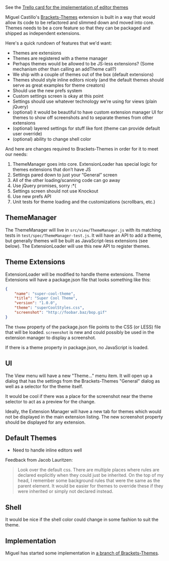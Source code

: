 See the [Trello card for the implementation of editor themes](https://trello.com/c/LHhAcbcU/1260-editor-themes)

Miguel Castillo's [Brackets-Themes](https://github.com/MiguelCastillo/Brackets-Themes) extension is built in a way that would allow its code to be refactored and slimmed down and moved into core. Themes needs to be a core feature so that they can be packaged and shipped as independent extensions.

Here's a quick rundown of features that we'd want:

* Themes are extensions
* Themes are registered with a theme manager
* Perhaps themes would be allowed to be JS-less extensions? (Some mechanism other than calling an addTheme call?)
* We ship with a couple of themes out of the box (default extensions)
* Themes should style inline editors nicely (and the default themes should serve as great examples for theme creators)
* Should use the new prefs system
* Custom settings screen is okay at this point
* Settings should use whatever technology we’re using for views (plain jQuery)
* (optional) it would be beautiful to have custom extension manager UI for themes to show off screenshots and to separate themes from other extensions
* (optional) layered settings for stuff like font (theme can provide default user override)
* (optional) ability to change shell color

And here are changes required to Brackets-Themes in order for it to meet our needs:

1. ThemeManager goes into core. ExtensionLoader has special logic for themes extensions that don’t have JS
2. Settings pared down to just your “General” screen
3. All of the other loading/scanning code can go away
4. Use jQuery promises, sorry :*(
5. Settings screen should not use Knockout
6. Use new prefs API
7. Unit tests for theme loading and the customizations (scrollbars, etc.)

## ThemeManager

The ThemeManager will live in `src/view/ThemeManager.js` with its matching tests in `test/spec/ThemeManager-test.js`. It will have an API to add a theme, but generally themes will be built as JavaScript-less extensions (see below). The ExtensionLoader will use this new API to register themes.

## Theme Extensions

ExtensionLoader will be modified to handle theme extensions. Theme Extensions will have a package.json file that looks something like this:

```json
{
    "name": "super-cool-theme",
    "title": "Super Cool Theme",
    "version": "1.0.0",
    "theme": "superCoolStyles.css",
    "screenshot": "http://foobar.baz/bop.gif"
}
```

The `theme` property of the package.json file points to the CSS (or LESS) file that will be loaded. `screenshot` is new and could possibly be used in the extension manager to display a screenshot.

If there is a theme property in package.json, no JavaScript is loaded.

## UI

The View menu will have a new "Theme..." menu item. It will open up a dialog that has the settings from the Brackets-Themes "General" dialog as well as a selector for the theme itself.

It would be cool if there was a place for the screenshot near the theme selector to act as a preview for the change.

Ideally, the Extension Manager will have a new tab for themes which would not be displayed in the main extension listing. The new screenshot property should be displayed for any extension.

## Default Themes

* Need to handle inline editors well

Feedback from Jacob Lauritzen:

> Look over the default css. There are multiple places where rules are declared explicitly when they could just be inherited.
> On the top of my head, I remember some background rules that were the same as the parent element. It would be easier for themes to override these if they were inherited or simply not declared instead.

## Shell

It would be nice if the shell color could change in some fashion to suit the theme.

## Implementation

Miguel has started some implementation in [a branch of Brackets-Themes](https://github.com/MiguelCastillo/Brackets-Themes/tree/bCore).